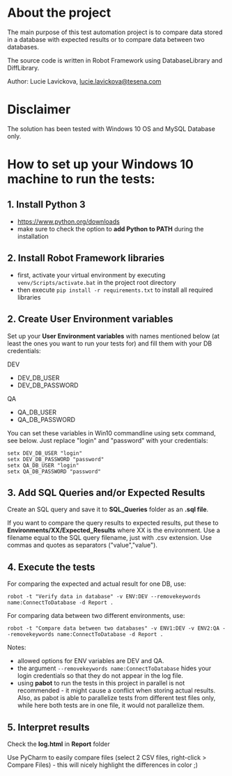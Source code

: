 # About the project
The main purpose of this test automation project is to compare data stored in a database with expected results or to compare data between two databases.

The source code is written in Robot Framework using DatabaseLibrary and DiffLibrary.

Author: Lucie Lavickova, lucie.lavickova@tesena.com

# Disclaimer
The solution has been tested with Windows 10 OS and MySQL Database only.

# How to set up your Windows 10 machine to run the tests:

## 1. Install Python 3
- https://www.python.org/downloads
- make sure to check the option to **add Python to PATH** during the installation

## 2. Install Robot Framework libraries
- first, activate your virtual environment by executing `venv/Scripts/activate.bat` in the project root directory
- then execute `pip install -r requirements.txt` to install all required libraries

## 2. Create User Environment variables
Set up your **User Environment variables** with names mentioned below (at least the ones you want to run your tests for) and fill them with your DB credentials:

DEV
* DEV_DB_USER
* DEV_DB_PASSWORD

QA
* QA_DB_USER
* QA_DB_PASSWORD

You can set these variables in Win10 commandline using setx command, see below. Just replace "login" and "password" with your credentials:
```
setx DEV_DB_USER "login"
setx DEV_DB_PASSWORD "password"
setx QA_DB_USER "login"
setx QA_DB_PASSWORD "password"
```

## 3. Add SQL Queries and/or Expected Results
Create an SQL query and save it to **SQL_Queries** folder as an **.sql file**.

If you want to compare the query results to expected results, put these to **Environments/XX/Expected_Results** where XX is the environment. Use a filename equal to the SQL query filename, just with .csv extension. Use commas and quotes as separators ("value","value").

## 4. Execute the tests
For comparing the expected and actual result for one DB, use:

``robot -t "Verify data in database" -v ENV:DEV --removekeywords name:ConnectToDatabase -d Report .``

For comparing data between two different environments, use:

``robot -t "Compare data between two databases" -v ENV1:DEV -v ENV2:QA --removekeywords name:ConnectToDatabase -d Report .``

Notes: 
- allowed options for ENV variables are DEV and QA.
- the argument ``--removekeywords name:ConnectToDatabase`` hides your login credentials so that they do not appear in the log file.
- using **pabot** to run the tests in this project in parallel is not recommended - it might cause a conflict when storing actual results. Also, as pabot is able to parallelize tests from different test files only, while here both tests are in one file, it would not parallelize them.

## 5. Interpret results
Check the **log.html** in **Report** folder

Use PyCharm to easily compare files (select 2 CSV files, right-click > Compare Files) - this will nicely highlight the differences in color ;)
